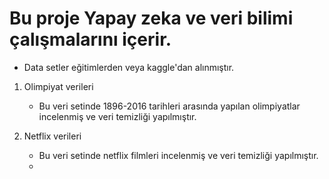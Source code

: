 # Bu proje Yapay zeka ve veri bilimi çalışmalarını içerir.
 * Data setler eğitimlerden veya kaggle'dan alınmıştır.

1. Olimpiyat verileri
    -  Bu veri setinde 1896-2016 tarihleri arasında yapılan olimpiyatlar incelenmiş ve veri temizliği yapılmıştır.

2. Netflix verileri
    - Bu veri setinde netflix filmleri incelenmiş ve veri temizliği yapılmıştır.
    - 
